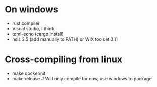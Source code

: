 # On windows
* rust compiler
* Visual studio, I think
* toml-echo (cargo install)
* nsis 3.5 (add manually to PATH) or WIX toolset 3.11

# Cross-compiling from linux
* make dockerinit
* make release  # Will only compile for now, use windows to package

